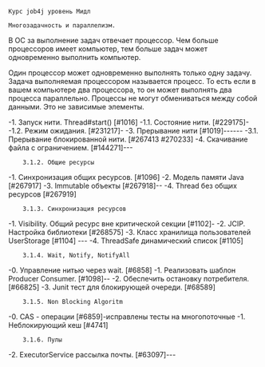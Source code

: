     Курс job4j уровень Мидл

    Многозадачность и параллелизм.

В ОС за выполнение задач отвечает процессор. Чем больше процессоров имеет
компьютер, тем больше задач может одновременно выполнить компьютер.

Один процессор может одновременно выполнять только одну задачу. Задача
выполняемая процессором называется процесс. То есть если в вашем компьютере
два процессора, то он может выполнять два процесса параллельно. Процессы не 
могут обмениваться между собой данными. Это не зависимые элементы.

-1. Запуск нити. Thread#start() [#1016]
-1.1. Состояние нити. [#229175]-
-1.2. Режим ожидания. [#231217]-
-3. Прерывание нити [#1019]------
-3.1. Прерывание блокированной нити. [#267413 #270233]
-4. Скачивание файла с ограничением. [#144271]---

        3.1.2. Общие ресурсы
-1. Синхронизация общих ресурсов. [#1096]
-2. Модель памяти Java [#267917]
-3. Immutable объекты [#267918]--
-4. Thread без общих ресурсов [#267919] 

        3.1.3. Синхронизация ресурсов
-1. Visibility. Общий ресурс вне критической секции [#1102]-
-2. JCIP. Настройка библиотеки [#268575]
-3. Класс хранилища пользователей UserStorage [#1104] ---
-4. ThreadSafe динамический список [#1105]

        3.1.4. Wait, Notify, NotifyAll
-0. Управление нитью через wait. [#6858]
-1. Реализовать шаблон Producer Consumer. [#1098]--
-2. Обеспечить остановку потребителя. [#66825]
-3. Junit тест для блокирующей очереди. [#68589]

        3.1.5. Non Blocking Algoritm
-0. CAS - операции [#6859]-исправлены тесты на многопоточные
-1. Неблокирующий кеш [#4741]

        3.1.6. Пулы
-2. ExecutorService рассылка почты. [#63097]---